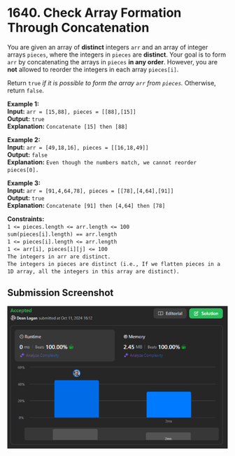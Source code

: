 # 1640. Check Array Formation Through Concatenation

You are given an array of **distinct** integers `arr` and an array of integer arrays `pieces`, where the integers in `pieces` are **distinct**. Your goal is to form `arr` by concatenating the arrays in `pieces` **in any order**. However, you are **not** allowed to reorder the integers in each array `pieces[i]`.

Return `true` *if it is possible to form the array `arr` from `pieces`.* Otherwise, return `false`.

**Example 1:**  
    **Input:** `arr = [15,88], pieces = [[88],[15]]`  
    **Output:** `true`  
    **Explanation:** `Concatenate [15] then [88]`  

**Example 2:**  
    **Input:** `arr = [49,18,16], pieces = [[16,18,49]]`  
    **Output:** `false`  
    **Explanation:** `Even though the numbers match, we cannot reorder pieces[0].`  

**Example 3:**  
    **Input:** `arr = [91,4,64,78], pieces = [[78],[4,64],[91]]`  
    **Output:** `true`  
    **Explanation:** `Concatenate [91] then [4,64] then [78]`  

**Constraints:**  
    `1 <= pieces.length <= arr.length <= 100`  
    `sum(pieces[i].length) == arr.length`  
    `1 <= pieces[i].length <= arr.length`  
    `1 <= arr[i], pieces[i][j] <= 100`  
    `The integers in arr are distinct.`  
    `The integers in pieces are distinct (i.e., If we flatten pieces in a 1D array, all the integers in this array are distinct).`  

## Submission Screenshot  

![Image](./check-array-formation-through-concatenation.png)